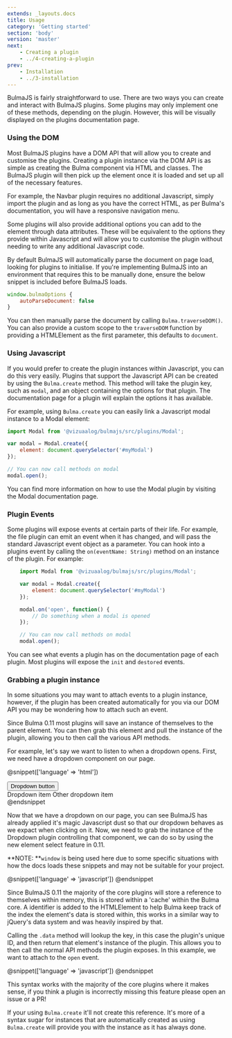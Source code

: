 ```yaml
---
extends: _layouts.docs
title: Usage
category: 'Getting started'
section: 'body'
version: 'master'
next:
    - Creating a plugin
    - ../4-creating-a-plugin
prev:
    - Installation
    - ../3-installation
---
```


BulmaJS is fairly straightforward to use. There are two ways you can create and interact with BulmaJS plugins. Some plugins may only implement one of these methods, depending on the plugin. However, this will be visually displayed on the plugins documentation page.

### Using the DOM
Most BulmaJS plugins have a DOM API that will allow you to create and customise the plugins. Creating a plugin instance via the DOM API is as simple as creating the Bulma component via HTML and classes. The BulmaJS plugin will then pick up the element once it is loaded and set up all of the necessary features.

For example, the Navbar plugin requires no additional Javascript, simply import the plugin and as long as you have the correct HTML, as per Bulma's documentation, you will have a responsive navigation menu.

Some plugins will also provide additional options you can add to the element through data attributes. These will be equivalent to the options they provide within Javascript and will allow you to customise the plugin without needing to write any additional Javascript code.


By default BulmaJS will automatically parse the document on page load, looking for plugins to initialise. If you're implementing BulmaJS into an environment that requires this to be manually done, ensure the below snippet is included before BulmaJS loads.

```javascript
window.bulmaOptions {
    autoParseDocument: false
}
```

You can then manually parse the document by calling `Bulma.traverseDOM()`. You can also provide a custom scope to the `traverseDOM` function by providing a HTMLElement as the first parameter, this defaults to `document`.

### Using Javascript
If you would prefer to create the plugin instances within Javascript, you can do this very easily. Plugins that support the Javascript API can be created by using the `Bulma.create` method. This method will take the plugin key, such as `modal`, and an object containing the options for that plugin. The documentation page for a plugin will explain the options it has available.

For example, using `Bulma.create` you can easily link a Javascript modal instance to a Modal element:

```javascript
import Modal from '@vizuaalog/bulmajs/src/plugins/Modal';

var modal = Modal.create({
    element: document.querySelector('#myModal')
});

// You can now call methods on modal
modal.open();
```

You can find more information on how to use the Modal plugin by visiting the Modal documentation page.

### Plugin Events
Some plugins will expose events at certain parts of their life. For example, the file plugin can emit an event when it has changed, and will pass the standard Javascript event object as a parameter. You can hook into a plugins event by calling the `on(eventName: String)` method on an instance of the plugin. For example:

```javascript
    import Modal from '@vizuaalog/bulmajs/src/plugins/Modal';

    var modal = Modal.create({
        element: document.querySelector('#myModal')
    });

    modal.on('open', function() {
        // Do something when a modal is opened
    });

    // You can now call methods on modal
    modal.open();
```

You can see what events a plugin has on the documentation page of each plugin. Most plugins will expose the `init` and `destored` events.

### Grabbing a plugin instance
In some situations you may want to attach events to a plugin instance, however, if the plugin has been created automatically for you via our DOM API you may be wondering how to attach such an event.

Since Bulma 0.11 most plugins will save an instance of themselves to the parent element. You can then grab this element and pull the instance of the plugin, allowing you to then call the various API methods.

For example, let's say we want to listen to when a dropdown opens. First, we need have a dropdown component on our page.

@snippet(['language' => 'html'])
<div class="dropdown" id="grabbing-plugin-instance-example">
    <div class="dropdown-trigger">
        <button class="button" aria-haspopup="true" aria-controls="dropdown-menu">
        <span>Dropdown button</span>
        <span class="icon is-small">
            <i class="fas fa-angle-down" aria-hidden="true"></i>
        </span>
        </button>
    </div>
    <div class="dropdown-menu" id="dropdown-menu" role="menu">
        <div class="dropdown-content">
            <a class="dropdown-item">Dropdown item</a>
            <a class="dropdown-item">Other dropdown item</a>
        </div>
    </div>
</div>
@endsnippet

Now that we have a dropdown on our page, you can see BulmaJS has already applied it's magic Javascript dust so that our dropdown behaves as we expact when clicking on it. Now, we need to grab the instance of the Dropdown plugin controlling that component, we can do so by using the new element select feature in 0.11.

**NOTE: **`window` is being used here due to some specific situations with how the docs loads these snippets and may not be suitable for your project.

@snippet(['language' => 'javascript'])
    <script>
        window.addLoadScript(function() {
            //start
            window.dropdown = Bulma('#grabbing-plugin-instance-example').data('dropdown');
            //end
        });
    </script>
@endsnippet

Since BulmaJS 0.11 the majority of the core plugins will store a reference to themselves within memory, this is stored within a 'cache' within the Bulma core. A identifier is added to the HTMLElement to help Bulma keep track of the index the element's data is stored within, this works in a similar way to jQuery's data system and was heavily inspired by that.

Calling the `.data` method will lookup the key, in this case the plugin's unique ID, and then return that element's instance of the plugin. This allows you to then call the normal API methods the plugin exposes. In this example, we want to attach to the `open` event.

@snippet(['language' => 'javascript'])
    <script>
        window.addLoadScript(function() {
            //start
            window.dropdown.on('open', function() {
                alert('Magic!');
            });
            //end
        });
    </script>
@endsnippet

This syntax works with the majority of the core plugins where it makes sense, if you think a plugin is incorrectly missing this feature please open an issue or a PR!

If your using `Bulma.create` it'll not create this reference. It's more of a syntax sugar for instances that are automatically created as using `Bulma.create` will provide you with the instance as it has always done.
